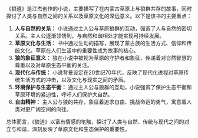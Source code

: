 《狼道》是江杰创作的小说，主要描写了在内蒙古草原上与狼群共存的故事，同时探讨了人类与自然之间的关系以及草原文化的深远意义。以下是该书的主要重点：

1. **人与自然的关系：** 小说通过主人公与草原狼群的互动，强调了人与自然的密切关系。主人公逐渐领悟到，与自然和谐相处才能实现可持续发展。
2. **草原文化与生活：** 书中通过生动的描写，展现了蒙古族的生活方式、信仰和传统文化。草原在人们生活中的重要性成为故事的核心。
3. **狼的象征意义：** 狼在小说中被视为草原的守护者和象征，传递着对自然智慧的尊重以及对草原生态平衡的关注。
4. **现代化与传统：** 小说背景设定在20世纪70年代，反映了现代化进程对草原传统生活方式的冲击，以及文化与现实之间的矛盾。
5. **环境保护与生态平衡：** 通过主人公与狼群的互动，小说强调了保护生态平衡和草原环境的紧迫性，呼吁人们保护大自然。
6. **自由精神：** 主人公与狼的共存，象征着追求自由、挑战命运的勇气，寓意着人类对更广阔空间的向往。

总体而言，《狼道》以富有情感的笔触，探讨了人类与自然、传统与现代之间的对立与和谐，深刻反映了草原文化和生态保护的重要性。